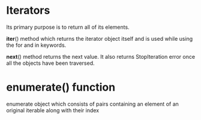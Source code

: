# Iterators

Its primary purpose is to return all of its elements.

__iter__() method which returns the iterator object itself and is used while using the for and in keywords.

 __next__() method returns the next value. It also returns StopIteration error once all the objects have been traversed.
 
 # enumerate() function
 
 enumerate object which consists of pairs containing an element of an original iterable along with their index
